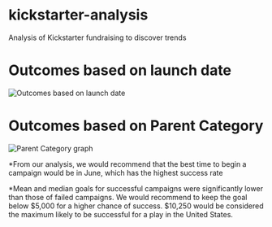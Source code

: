 # kickstarter-analysis
Analysis of Kickstarter fundraising to discover trends
# Outcomes based on launch date
![Outcomes based on launch date](https://user-images.githubusercontent.com/85597801/124052194-92491a00-d9e3-11eb-91a3-b0b5fb89b35a.png)
# Outcomes based on Parent Category
![Parent Category graph](https://user-images.githubusercontent.com/85597801/124052247-ae4cbb80-d9e3-11eb-8847-f67974d44bdf.png)

*From our analysis, we would recommend that the best time to begin a campaign would be in June, which has the highest success rate

*Mean and median goals for successful campaigns were significantly lower than those of failed campaigns. We would recommend to keep the goal below $5,000 for a higher chance of success. $10,250 would be considered the maximum likely to be successful for a play in the United States. 
